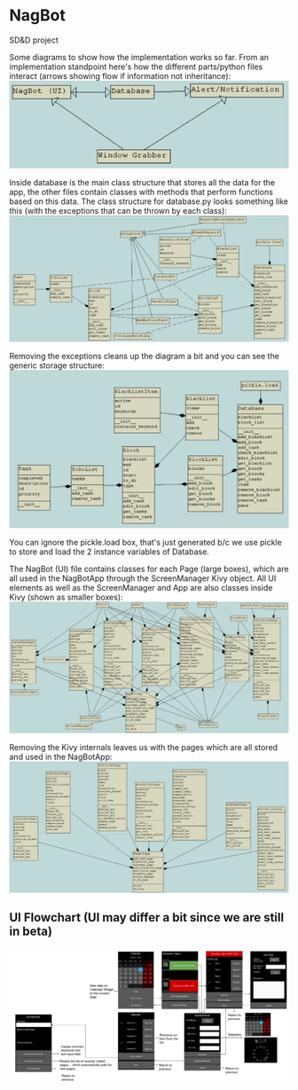 # NagBot
SD&amp;D project

Some diagrams to show how the implementation works so far. From an implementation standpoint here's how the different parts/python files interact (arrows showing flow if information not inheritance):
![](/UML/overall.PNG)

Inside database is the main class structure that stores all the data for the app, the other files contain classes with methods that perform functions based on this data. The class structure for database.py looks something like this (with the exceptions that can be thrown by each class):
![](/UML/database_exceptions.PNG)

Removing the exceptions cleans up the diagram a bit and you can see the generic storage structure:
![](/UML/database.PNG)

You can ignore the pickle.load box, that's just generated b/c we use pickle to store and load the 2 instance variables of Database.

The NagBot (UI) file contains classes for each Page (large boxes), which are all used in the NagBotApp through the ScreenManager Kivy object. All UI elements as well as the ScreenManager and App are also classes inside Kivy (shown as smaller boxes):
![](/UML/nagbot_kivy.PNG)

Removing the Kivy internals leaves us with the pages which are all stored and used in the NagBotApp:
![](/UML/nagbot.PNG)

## UI Flowchart (UI may differ a bit since we are still in beta)
![](/images/GUI_Flowchart.svg)
